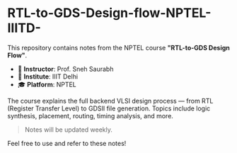 # RTL-to-GDS-Design-flow-NPTEL-IIITD-

This repository contains notes from the NPTEL course **"RTL-to-GDS Design Flow"**.

- 📘 **Instructor**: Prof. Sneh Saurabh  
- 🏫 **Institute**: IIIT Delhi  
- 🎓 **Platform**: NPTEL  

The course explains the full backend VLSI design process — from RTL (Register Transfer Level) to GDSII file generation. Topics include logic synthesis, placement, routing, timing analysis, and more.

> Notes will be updated weekly.

Feel free to use and refer to these notes!